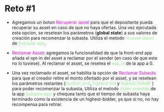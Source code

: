 <!-- # Algorand Developer Bootcamp
Sign up for future sessions on the Algorand Developer Portal Events page: [https://developer.algorand.org/events](https://developer.algorand.org/events) -->

<!-- # Active Content
Multiple Bootcamp courses may be running simultaneously. Please navigate to your appropriate series and language:
-	[Beginner (ES)](beginner-es/README.md)
-	[Intermediate (EN)](intermediate-en/README.md)

# Archived Content
Completed Bootcamp courses may be found on the [branches]( https://github.com/algorand-devrel/bootcamp/branches) page of this repo. The most recent content is listed toward the top in the following format:
**`YYYY-MM-DD-language-level`**

# Video Recordings
The [@AlgoDevs YouTube Channel](https://youtube.com/@AlgoDevs) hosts videos for each episode. Navigate to the course using the links above, then locate the episode link within the README.md file. -->

# Reto \#1

- Agregamos un boton <span style="color: magenta">Recuperar asset</span> para que el depositante pueda recuperar su asset en caso de que no haya ofertas. Una vez ejecutada esta opcion, se resetean los parámetros (**global state**) a sus valores de creación para recomenzar la subasta. Utiliza el metodo *<span style="color: lightgreen;">recover-asset</span>*
 de  <span style="color: lightgreen;">Subasta-app</span>.

-  <span style="color: magenta">Reclamar Asset</span>: agregamos la funcionalidad de que la front-end app añada el opt-in del asset a reclamar por el sender (en caso de que este no lo tuviese). Al reclamar el asset, se resetea el <span style="color: lightgreen;">asa_id</span> de la app a 0.
 
- Una vez reclamado el asset, se habilita la opción de <span style="color: magenta">Reclamar Subasta</span> para que el creador retire el monto ofertado por el asset, y se resetean los parámetros restantes (<span style="color: lightgreen">auction_end</span>, <span style="color: lightgreen">highest-bid</span>  y 
 <span style="color: lightgreen">highest-bidder</span> ) para poder recomenzar la subasta, Utiliza el metodo *<span style="color: lightgreen;">claim-rewards</span>* de la app <span style="color: lightgreen;">Subasta-app</span> y chequea tanto que el tiempo de subasta haya terminado como la existencia de un highest-bidder, ya que si no, no hay recompensa para retirar.
